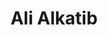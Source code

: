 ---
name: Ali Alkatib
title: Ali Alkatib
description: Data Economies and Data Governance
group: Working Groups
task: Data Economies and Data Governance
time: 
link: https://ali-alkhatib.com/
image: "/assets/organization/past_leadership/ali.jpg"
---